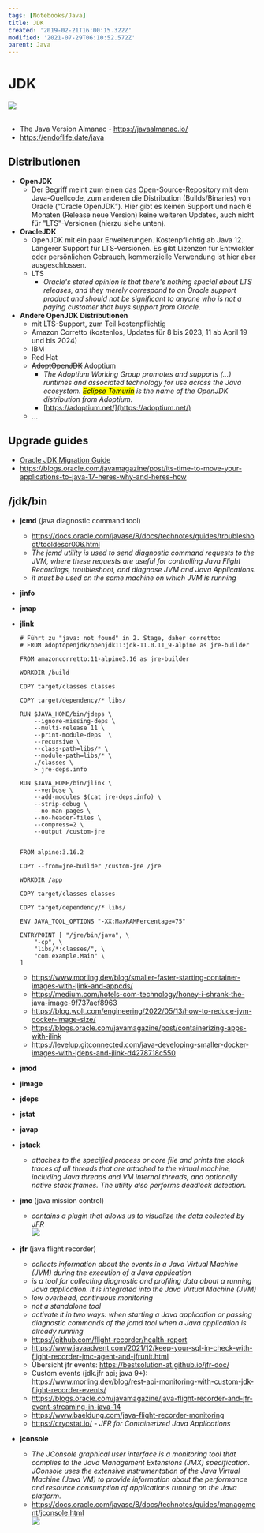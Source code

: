 ```yaml
---
tags: [Notebooks/Java]
title: JDK
created: '2019-02-21T16:00:15.322Z'
modified: '2021-07-29T06:10:52.572Z'
parent: Java
---
```


# JDK
<img src="https://opensource.com/sites/default/files/2022-03/jdk.jpg" loading="lazy"/><br/><br/>
- The Java Version Almanac - <https://javaalmanac.io/>
- <https://endoflife.date/java>

## Distributionen
- **OpenJDK**
    - Der Begriff meint zum einen das Open-Source-Repository mit dem Java-Quellcode, zum anderen die Distribution (Builds/Binaries) von Oracle (“Oracle OpenJDK”). Hier gibt es keinen Support und nach 6 Monaten (Release neue Version) keine weiteren Updates, auch nicht für "LTS"-Versionen (hierzu siehe unten).
- **OracleJDK**
    - OpenJDK mit ein paar Erweiterungen. Kostenpflichtig ab Java 12. Längerer Support für LTS-Versionen. Es gibt Lizenzen für Entwickler oder persönlichen Gebrauch, kommerzielle Verwendung ist hier aber ausgeschlossen.
    - LTS
        - *Oracle's stated opinion is that there's nothing special about LTS releases, and they merely correspond to an Oracle support product and should not be significant to anyone who is not a paying customer that buys support from Oracle.*
- **Andere OpenJDK Distributionen**
    - mit LTS-Support, zum Teil kostenpflichtig
    - Amazon Corretto (kostenlos, Updates für 8 bis 2023, 11 ab April 19 und bis 2024)
    - IBM
    - Red Hat
    - ~~AdoptOpenJDK~~ Adoptium
        - *The Adoptium Working Group promotes and supports (...) runtimes and associated technology for use across the Java ecosystem. <mark>Eclipse Temurin</mark> is the name of the OpenJDK distribution from Adoptium.* 
        - [https://adoptium.net/](https://adoptium.net/)
    - ...


## Upgrade guides
- [Oracle JDK Migration Guide](https://docs.oracle.com/en/java/javase/17/migrate/getting-started.html)
- <https://blogs.oracle.com/javamagazine/post/its-time-to-move-your-applications-to-java-17-heres-why-and-heres-how>


## /jdk/bin
- **jcmd** (java diagnostic command tool)
    - <https://docs.oracle.com/javase/8/docs/technotes/guides/troubleshoot/tooldescr006.html>
    - *The jcmd utility is used to send diagnostic command requests to the JVM, where these requests are useful for controlling Java Flight Recordings, troubleshoot, and diagnose JVM and Java Applications.*
    - *it must be used on the same machine on which JVM is running*
- **jinfo**
- **jmap**
- **jlink**
    ```
    # Führt zu "java: not found" in 2. Stage, daher corretto:
    # FROM adoptopenjdk/openjdk11:jdk-11.0.11_9-alpine as jre-builder

    FROM amazoncorretto:11-alpine3.16 as jre-builder

    WORKDIR /build

    COPY target/classes classes

    COPY target/dependency/* libs/

    RUN $JAVA_HOME/bin/jdeps \
        --ignore-missing-deps \
        --multi-release 11 \
        --print-module-deps  \
        --recursive \
        --class-path=libs/* \
        --module-path=libs/* \
        ./classes \
        > jre-deps.info

    RUN $JAVA_HOME/bin/jlink \
        --verbose \
        --add-modules $(cat jre-deps.info) \
        --strip-debug \
        --no-man-pages \
        --no-header-files \
        --compress=2 \
        --output /custom-jre


    FROM alpine:3.16.2

    COPY --from=jre-builder /custom-jre /jre

    WORKDIR /app

    COPY target/classes classes

    COPY target/dependency/* libs/

    ENV JAVA_TOOL_OPTIONS "-XX:MaxRAMPercentage=75"

    ENTRYPOINT [ "/jre/bin/java", \
        "-cp", \
        "libs/*:classes/", \
        "com.example.Main" \
    ]
    ```

    - <https://www.morling.dev/blog/smaller-faster-starting-container-images-with-jlink-and-appcds/>
    - <https://medium.com/hotels-com-technology/honey-i-shrank-the-java-image-9f737aef8963>
    - <https://blog.wolt.com/engineering/2022/05/13/how-to-reduce-jvm-docker-image-size/>
    - <https://blogs.oracle.com/javamagazine/post/containerizing-apps-with-jlink>
    - <https://levelup.gitconnected.com/java-developing-smaller-docker-images-with-jdeps-and-jlink-d4278718c550>
- **jmod**
- **jimage**
- **jdeps**
- **jstat**
- **javap**
- **jstack**
    - *attaches to the specified process or core file and prints the stack traces of all threads that are attached to the virtual machine, including Java threads and VM internal threads, and optionally native stack frames. The utility also performs deadlock detection.*
- **jmc** (java mission control)
    - *contains a plugin that allows us to visualize the data collected by JFR*
      <br/><img src="https://download.oracle.com/technology/products/missioncontrol/updatesites/base/5.2.0/eclipse/images/screen-capture-01-large.png" loading="lazy"/>
- **jfr** (java flight recorder)
    - *collects information about the events in a Java Virtual Machine (JVM) during the execution of a Java application*
    - *is a tool for collecting diagnostic and profiling data about a running Java application. It is integrated into the Java Virtual Machine (JVM)*
    - *low overhead, continuous monitoring*
    - *not a standalone tool*
    - *activate it in two ways: when starting a Java application or
      passing diagnostic commands of the jcmd tool when a Java application is already running*
    - <https://github.com/flight-recorder/health-report>
    - <https://www.javaadvent.com/2021/12/keep-your-sql-in-check-with-flight-recorder-jmc-agent-and-jfrunit.html>
    - Übersicht jfr events: <https://bestsolution-at.github.io/jfr-doc/>
    - Custom events (jdk.jfr api; java 9+): <https://www.morling.dev/blog/rest-api-monitoring-with-custom-jdk-flight-recorder-events/>
    - <https://blogs.oracle.com/javamagazine/java-flight-recorder-and-jfr-event-streaming-in-java-14>
    - <https://www.baeldung.com/java-flight-recorder-monitoring>
    - <https://cryostat.io/> - *JFR for Containerized Java Applications*
- **jconsole**
    - *The JConsole graphical user interface is a monitoring tool that complies to the Java Management Extensions (JMX) specification. JConsole uses the extensive instrumentation of the Java Virtual Machine (Java VM) to provide information about the performance and resource consumption of applications running on the Java platform.*
    - <https://docs.oracle.com/javase/8/docs/technotes/guides/management/jconsole.html>
    <br/><img src="https://docs.oracle.com/javase/8/docs/technotes/guides/management/figures/overviewtab.gif" loading="lazy" />
